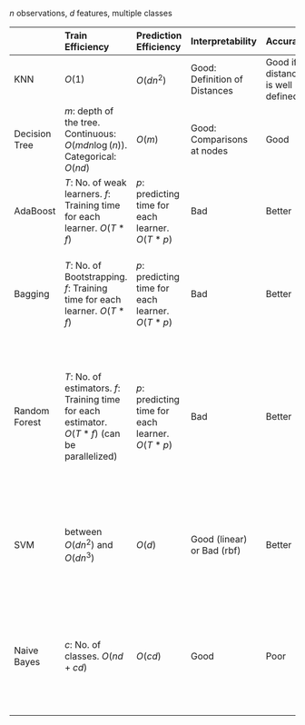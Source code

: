 
$n$ observations, $d$ features, multiple classes

||Train Efficiency|Prediction Efficiency|Interpretability|Accuracy|No. of Features|Data Preprocessing|Method|
|:------|:--------|:---------|:---------|:------------|:-----------|:------------|:-----------|
|KNN|$O(1)$|$O(dn^2)$|Good: Definition of Distances|Good if distance is well defined|small (curse of dimension)|balanced scaling|Measure distance|
|Decision Tree|$m$: depth of the tree. Continuous: $O(mdn\log(n))$. Categorical: $O(nd)$|$O(m)$|Good: Comparisons at nodes|Good|Can be large|litte if the data is clean|Divide according to features|
|AdaBoost|$T$: No. of weak learners. $f$: Training time for each learner. $O(T*f)$|$p$: predicting time for each learner. $O(T*p)$|Bad|Better|Can be large|little if use Decision tree as base learner|Learn from errors and average|
|Bagging|$T$: No. of Bootstrapping. $f$: Training time for each learner. $O(T*f)$|$p$: predicting time for each learner. $O(T*p)$|Bad|Better|Can be large|little if use decision tree as base learner|Average over Bootstrapping learners that use randomly select observations with replacement|
|Random Forest|$T$: No. of estimators. $f$: Training time for each estimator. $O(T*f)$ (can be parallelized)|$p$: predicting time for each learner. $O(T*p)$|Bad|Better|Can be large|little since decision tree is the base estimator|Average over different decision trees that 1. use randomly selected observations with replacement. 2. use randomly selected features|
|SVM|between $O(dn^2)$ and $O(dn^3)$|$O(d)$|Good (linear) or Bad (rbf)|Better|Can be large (even for $d > n$)|Need to convert to numeric, maybe balanced scaling too? |Construct a maximum margin between classes (with kernel trick in higher dimensional space)|
|Naive Bayes|$c$: No. of classes. $O(nd + cd)$|$O(cd)$|Good|Poor|Can be large (even for $d > n$)|Categorical data (text)|Construct "probability" of a class happening based Bayes rule, but assume features are conditionally independent.|
